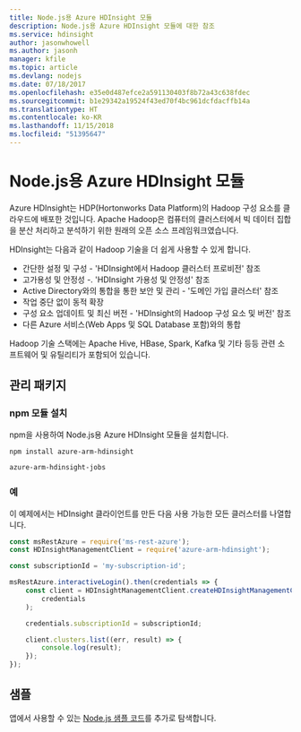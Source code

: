 ```yaml
---
title: Node.js용 Azure HDInsight 모듈
description: Node.js용 Azure HDInsight 모듈에 대한 참조
ms.service: hdinsight
author: jasonwhowell
ms.author: jasonh
manager: kfile
ms.topic: article
ms.devlang: nodejs
ms.date: 07/18/2017
ms.openlocfilehash: e35e0d487efce2a591130403f8b72a43c638fdec
ms.sourcegitcommit: b1e29342a19524f43ed70f4bc961dcfdacffb14a
ms.translationtype: HT
ms.contentlocale: ko-KR
ms.lasthandoff: 11/15/2018
ms.locfileid: "51395647"
---
```

# <a name="azure-hdinsight-modules-for-nodejs"></a>Node.js용 Azure HDInsight 모듈

Azure HDInsight는 HDP(Hortonworks Data Platform)의 Hadoop 구성 요소를 클라우드에 배포한 것입니다. Apache Hadoop은 컴퓨터의 클러스터에서 빅 데이터 집합을 분산 처리하고 분석하기 위한 원래의 오픈 소스 프레임워크였습니다.

HDInsight는 다음과 같이 Hadoop 기술을 더 쉽게 사용할 수 있게 합니다.
- 간단한 설정 및 구성 - 'HDInsight에서 Hadoop 클러스터 프로비전' 참조
- 고가용성 및 안정성 -. 'HDInsight 가용성 및 안정성' 참조
- Active Directory와의 통합을 통한 보안 및 관리 - '도메인 가입 클러스터' 참조
- 작업 중단 없이 동적 확장
- 구성 요소 업데이트 및 최신 버전 - 'HDInsight의 Hadoop 구성 요소 및 버전' 참조
- 다른 Azure 서비스(Web Apps 및 SQL Database 포함)와의 통합

Hadoop 기술 스택에는 Apache Hive, HBase, Spark, Kafka 및 기타 등등 관련 소프트웨어 및 유틸리티가 포함되어 있습니다. 

## <a name="management-package"></a>관리 패키지

### <a name="install-the-npm-modules"></a>npm 모듈 설치

npm을 사용하여 Node.js용 Azure HDInsight 모듈을 설치합니다.

```bash
npm install azure-arm-hdinsight
```

```bash
azure-arm-hdinsight-jobs
```

### <a name="example"></a>예 

이 예제에서는 HDInsight 클라이언트를 만든 다음 사용 가능한 모든 클러스터를 나열합니다. 

```javascript
const msRestAzure = require('ms-rest-azure');
const HDInsightManagementClient = require('azure-arm-hdinsight');

const subscriptionId = 'my-subscription-id';

msRestAzure.interactiveLogin().then(credentials => {
    const client = HDInsightManagementClient.createHDInsightManagementClient(
        credentials
    );

    credentials.subscriptionId = subscriptionId;

    client.clusters.list((err, result) => {
        console.log(result);
    });
});
```

## <a name="samples"></a>샘플

앱에서 사용할 수 있는 [Node.js 샘플 코드](https://azure.microsoft.com/resources/samples/?platform=nodejs)를 추가로 탐색합니다.
